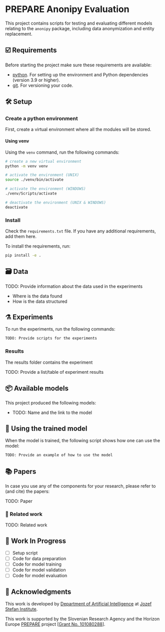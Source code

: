 # PREPARE Anonipy Evaluation

This project contains scripts for testing and evaluating different models relating to the `anonipy` package, including data anonymization and entity replacement.

## ☑️ Requirements

Before starting the project make sure these requirements are available:

- [python]. For setting up the environment and Python dependencies (version 3.9 or higher).
- [git]. For versioning your code.

## 🛠️ Setup

### Create a python environment

First, create a virtual environment where all the modules will be stored.

#### Using venv

Using the `venv` command, run the following commands:

```bash
# create a new virtual environment
python -m venv venv

# activate the environment (UNIX)
source ./venv/bin/activate

# activate the environment (WINDOWS)
./venv/Scripts/activate

# deactivate the environment (UNIX & WINDOWS)
deactivate
```

### Install

Check the `requirements.txt` file. If you have any additional requirements, add them here.

To install the requirements, run:

```bash
pip install -e .
```

## 🗃️ Data

TODO: Provide information about the data used in the experiments

- Where is the data found
- How is the data structured

## ⚗️ Experiments

To run the experiments, run the following commands:

```bash
TODO: Provide scripts for the experiments
```

### Results

The results folder contains the experiment

TODO: Provide a list/table of experiment results

## 📦️ Available models

This project produced the following models:

- TODO: Name and the link to the model

## 🚀 Using the trained model

When the model is trained, the following script shows how one can use the model:

```python
TODO: Provide an example of how to use the model
```

## 📚 Papers

In case you use any of the components for your research, please refer to (and cite) the papers:

TODO: Paper

### 📓 Related work

TODO: Related work

## 🚧 Work In Progress

- [ ] Setup script
- [ ] Code for data preparation
- [ ] Code for model training
- [ ] Code for model validation
- [ ] Code for model evaluation

## 📣 Acknowledgments

This work is developed by [Department of Artificial Intelligence][ailab] at [Jozef Stefan Institute][ijs].

This work is supported by the Slovenian Research Agency and the Horizon Europe [PREPARE] project [[Grant No. 101080288][grant]].

[python]: https://www.python.org/
[git]: https://git-scm.com/
[ailab]: http://ailab.ijs.si/
[ijs]: https://www.ijs.si/
[PREPARE]: https://prepare-rehab.eu/
[grant]: https://cordis.europa.eu/project/id/101080288
